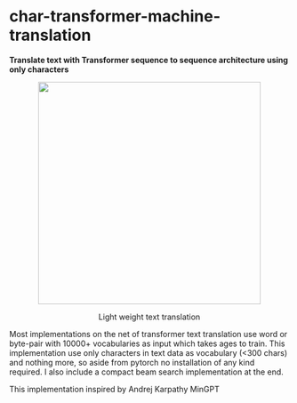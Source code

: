 # char-transformer-machine-translation
**Translate text with Transformer sequence to sequence architecture using only characters**

<p align = "center"> 
<img src='https://www.quotemaster.org/images/04/046e60f1f0f4f86cb84ac4eae813f55c.jpeg' width=400>
</p>
<p align = "center"> Light weight text translation </p>

Most implementations on the net of transformer text translation use word or byte-pair with 10000+ vocabularies as input which takes ages to train. This implementation use only characters in text data as vocabulary (<300 chars) and nothing more, so aside from pytorch no installation of any kind required. I also include a compact beam search implementation at the end.

This implementation inspired by Andrej Karpathy MinGPT


